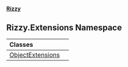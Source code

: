 #### [Rizzy](index 'index')

## Rizzy.Extensions Namespace

| Classes | |
| :--- | :--- |
| [ObjectExtensions](Rizzy.Extensions.ObjectExtensions 'Rizzy.Extensions.ObjectExtensions') | |
